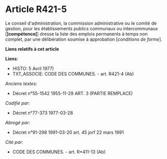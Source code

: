 # Article R421-5

Le conseil d'administration, la commission administrative ou le comité de gestion, pour les établissements publics communaux
ou intercommunaux [**]compétence[**] dresse la liste des emplois permanents à temps non complet, par une délibération soumise
à approbation [*conditions de forme*].

**Liens relatifs à cet article**

**Liens**:

  - HISTO: 5 Avril 1977)
  - TXT_ASSOCIE: CODE DES COMMUNES. - art. R421-4 (Ab)

_Anciens textes_:

  - Décret n°55-1542 1955-11-29 ART. 3 (PARTIE REMPLACE)

_Codifié par_:

  - Décret n°77-373 1977-03-28

_Abrogé par_:

  - Décret n°91-298 1991-03-20 art. 45 jorf 22 mars 1991

_Cité par_:

  - CODE DES COMMUNES. - art. R*411-13 (Ab)
